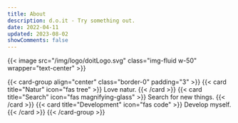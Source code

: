 ```yaml
---
title: About
description: d.o.it - Try something out.
date: 2022-04-11
updated: 2023-08-02
showComments: false
---
```


{{< image src="/img/logo/doitLogo.svg" class="img-fluid w-50" wrapper="text-center" >}}

{{< card-group align="center" class="border-0" padding="3" >}}
    {{< card title="Natur" icon="fas tree" >}}
        Love natur.
    {{< /card >}}
    {{< card title="Search" icon="fas magnifying-glass" >}}
        Search for new things.
    {{< /card >}}
    {{< card title="Development" icon="fas code" >}}
        Develop myself.
    {{< /card >}}
{{< /card-group >}}

